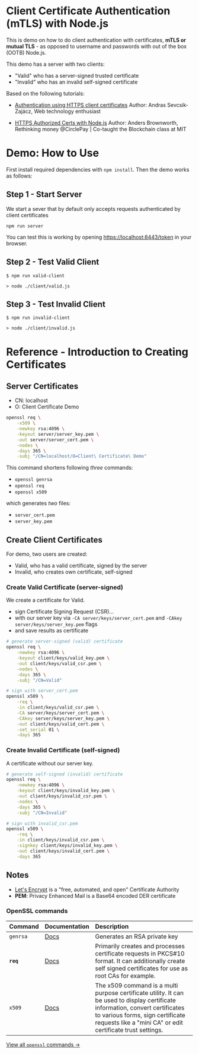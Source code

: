 # Client Certificate Authentication (mTLS) with Node.js

This is demo on how to do client authentication with certificates, **mTLS or mutual TLS** - as opposed to username and passwords with out of the box (OOTB) Node.js.

This demo has a server with two clients:

- "Valid" who has a server-signed trusted certificate
- "Invalid" who has an invalid self-signed certificate

Based on the following tutorials:

- [Authentication using HTTPS client certificates](https://medium.com/@sevcsik/authentication-using-https-client-certificates-3c9d270e8326)
  Author: Andras Sevcsik-Zajácz, Web technology enthusiast

- [HTTPS Authorized Certs with Node.js](https://engineering.circle.com/https-authorized-certs-with-node-js-315e548354a2)
  Author: Anders Brownworth, Rethinking money @CirclePay | Co-taught the Blockchain class at MIT

# Demo: How to Use

First install required dependencies with `npm install`. Then the demo works as follows:

## Step 1 - Start Server

We start a sever that by default only accepts requests authenticated by client certificates

```
npm run server
```

You can test this is working by opening [https://localhost:8443/token](https://localhost:4433/token) in your browser.

## Step 2 - Test Valid Client

```
$ npm run valid-client

> node ./client/valid.js

```

## Step 3 - Test Invalid Client

```
$ npm run invalid-client

> node ./client/invalid.js

```


# Reference - Introduction to Creating Certificates

## Server Certificates

- CN: localhost
- O: Client Certificate Demo

```bash
openssl req \
	-x509 \
	-newkey rsa:4096 \
	-keyout server/server_key.pem \
	-out server/server_cert.pem \
	-nodes \
	-days 365 \
	-subj "/CN=localhost/O=Client\ Certificate\ Demo"
```

This command shortens following _three_ commands:

- `openssl genrsa`
- `openssl req`
- `openssl x509`

which generates _two_ files:

- `server_cert.pem`
- `server_key.pem`

## Create Client Certificates

For demo, two users are created:

- Valid, who has a valid certificate, signed by the server
- Invalid, who creates own certificate, self-signed


### Create Valid Certificate (server-signed)

We create a certificate for Valid.

- sign Certificate Signing Request (CSR)...
- with our server key via `-CA server/keys/server_cert.pem` and
  `-CAkey server/keys/server_key.pem` flags
- and save results as certificate

```bash
# generate server-signed (valid) certificate
openssl req \
	-newkey rsa:4096 \
	-keyout client/keys/valid_key.pem \
	-out client/keys/valid_csr.pem \
	-nodes \
	-days 365 \
	-subj "/CN=Valid"

# sign with server_cert.pem
openssl x509 \
	-req \
	-in client/keys/valid_csr.pem \
	-CA server/keys/server_cert.pem \
	-CAkey server/keys/server_key.pem \
	-out client/keys/valid_cert.pem \
	-set_serial 01 \
	-days 365
```

### Create Invalid Certificate (self-signed)

A certificate without our server key.

```bash
# generate self-signed (invalid) certificate
openssl req \
	-newkey rsa:4096 \
	-keyout client/keys/invalid_key.pem \
	-out client/keys/invalid_csr.pem \
	-nodes \
	-days 365 \
	-subj "/CN=Invalid"

# sign with invalid_csr.pem
openssl x509 \
	-req \
	-in client/keys/invalid_csr.pem \
	-signkey client/keys/invalid_key.pem \
	-out client/keys/invalid_cert.pem \
	-days 365
```

## Notes

- [Let's Encrypt](https://letsencrypt.org/) is a "free, automated, and open" Certificate Authority
- **PEM**: Privacy Enhanced Mail is a Base64 encoded DER certificate

### OpenSSL commands

| Command | Documentation | Description |
|:--|:--|:--|
| `genrsa` | [Docs](https://www.openssl.org/docs/man1.0.2/apps/genrsa.html) |  Generates an RSA private key |
| **`req`** | [Docs](https://www.openssl.org/docs/man1.0.2/apps/req.html) |  Primarily creates and processes certificate requests in PKCS#10 format. It can additionally create self signed certificates for use as root CAs for example. |
| `x509` | [Docs](https://www.openssl.org/docs/man1.0.2/apps/x509.html) | The x509 command is a multi purpose certificate utility. It can be used to display certificate information, convert certificates to various forms, sign certificate requests like a "mini CA" or edit certificate trust settings. |

[View all `openssl` commands &rarr;](https://www.openssl.org/docs/man1.0.2/apps/openssl.html)
